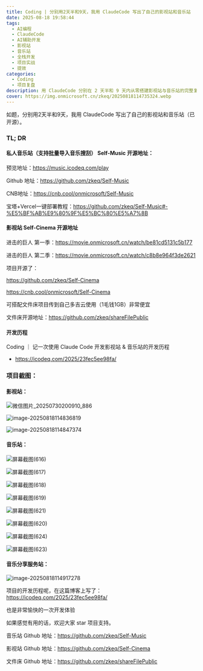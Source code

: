 ```yaml
---
title: Coding | 分别用2天半和9天，我用 ClaudeCode 写出了自己的影视站和音乐站
date: 2025-08-18 19:58:44
tags:
  - AI编程
  - ClaudeCode
  - AI辅助开发
  - 影视站
  - 音乐站
  - 全栈开发
  - 项目实战
  - 提效
categories:
  - Coding
  - 项目复盘
description: 用 ClaudeCode 分别在 2 天半和 9 天内从零搭建影视站与音乐站的完整复盘：需求规划、技术选型、开发流程、踩坑与解决方案，以及 AI 辅助编程带来的效率提升。
cover: https://img.onmicrosoft.cn/zkeq/20250818114735324.webp
---
```



如题，分别用2天半和9天，我用 ClaudeCode 写出了自己的影视站和音乐站（已开源）。

### TL; DR

#### 私人音乐站（支持批量导入音乐搜刮） Self-Music 开源地址：

预览地址：https://music.icodeq.com/play

Github 地址：https://github.com/zkeq/Self-Music

CNB地址：https://cnb.cool/onmicrosoft/Self-Music

宝塔+Vercel一键部署教程：https://github.com/zkeq/Self-Music#-%E5%BF%AB%E9%80%9F%E5%BC%80%E5%A7%8B

#### 影视站 Self-Cinema 开源地址

进击的巨人 第一季：https://movie.onmicrosoft.cn/watch/be81cd5131c5b177

进击的巨人 第二季：https://movie.onmicrosoft.cn/watch/c8b8e964f3de2621

项目开源了：

https://github.com/zkeq/Self-Cinema

https://cnb.cool/onmicrosoft/Self-Cinema

可搭配文件床项目传到自己多吉云使用（1毛钱1GB）非常便宜

文件床开源地址：https://github.com/zkeq/shareFilePublic

#### 开发历程

Coding ｜ 记一次使用 Claude Code 开发影视站 & 音乐站的开发历程

- https://icodeq.com/2025/23fec5ee98fa/

### 项目截图：

#### 影视站：

![微信图片_20250730200910_886](https://img.onmicrosoft.cn/zkeq/20250818114646236.webp)

![image-20250818114836819](https://img.onmicrosoft.cn/zkeq/20250818114836953.png)

![image-20250818114847374](https://img.onmicrosoft.cn/zkeq/20250818114847497.png)

#### 音乐站：

![屏幕截图(616)](https://img.onmicrosoft.cn/zkeq/20250818114735324.webp)

![屏幕截图(617)](https://img.onmicrosoft.cn/zkeq/20250818114735298.webp)

![屏幕截图(618)](https://img.onmicrosoft.cn/zkeq/20250818114735308.webp)

![屏幕截图(619)](https://img.onmicrosoft.cn/zkeq/20250818114735316.webp)

![屏幕截图(621)](https://img.onmicrosoft.cn/zkeq/20250818114735281.webp)

![屏幕截图(620)](https://img.onmicrosoft.cn/zkeq/20250818114735214.webp)

![屏幕截图(624)](https://img.onmicrosoft.cn/zkeq/20250818114735872.webp)

![屏幕截图(623)](https://img.onmicrosoft.cn/zkeq/20250818114735758.webp)

#### 音乐分享服务站：

![image-20250818114917278](https://img.onmicrosoft.cn/zkeq/20250818114917378.png)

项目的开发历程呢，在这篇博客上写了：https://icodeq.com/2025/23fec5ee98fa/

也是非常愉快的一次开发体验

如果感觉有用的话，欢迎大家 star 项目支持。

音乐站 Github 地址：https://github.com/zkeq/Self-Music

影视站 Github 地址：https://github.com/zkeq/Self-Cinema

文件床 Github  地址：https://github.com/zkeq/shareFilePublic